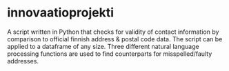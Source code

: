 # innovaatioprojekti
A script written in Python that checks for validity of contact information by comparison to official finnish address & postal code data. The script can be applied to a dataframe of any size. Three different natural language processing functions are used to find counterparts for misspelled/faulty addresses.
